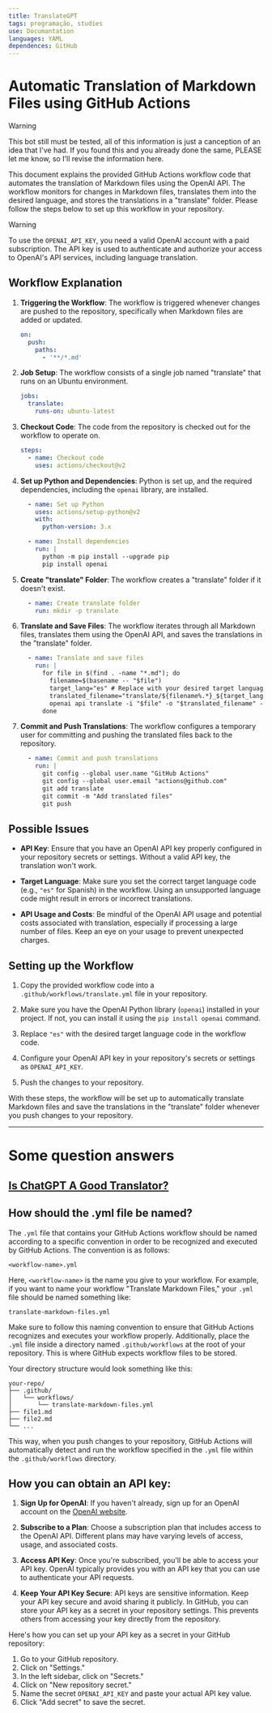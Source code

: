 ```yaml
---
title: TranslateGPT
tags: programação, studies
use: Documantation
languages: YAML
dependences: GitHub
---
```


# Automatic Translation of Markdown Files using GitHub Actions

> [!WARNING]  
> This bot still must be tested, all of this information is just a canception of an idea that I've had. If you found this and you already done the same, PLEASE let me know, so I'll revise the information here.

This document explains the provided GitHub Actions workflow code that automates the translation of Markdown files using the OpenAI API. The workflow monitors for changes in Markdown files, translates them into the desired language, and stores the translations in a "translate" folder. Please follow the steps below to set up this workflow in your repository.

> [!WARNING]  
> To use the `OPENAI_API_KEY`, you need a valid OpenAI account with a paid subscription. The API key is used to authenticate and authorize your access to OpenAI's API services, including language translation.

## Workflow Explanation

1.  **Triggering the Workflow**: The workflow is triggered whenever changes are pushed to the repository, specifically when Markdown files are added or updated.
    
    ```yaml
    on:
      push:
        paths:
          - '**/*.md'
    ```
    
2.  **Job Setup**: The workflow consists of a single job named "translate" that runs on an Ubuntu environment.
    
    ```yaml
    jobs:
      translate:
        runs-on: ubuntu-latest
    ```
    
3.  **Checkout Code**: The code from the repository is checked out for the workflow to operate on.
    
    ```yaml
    steps:
      - name: Checkout code
        uses: actions/checkout@v2
    ```
    
4.  **Set up Python and Dependencies**: Python is set up, and the required dependencies, including the `openai` library, are installed.
    
    ```yaml
      - name: Set up Python
        uses: actions/setup-python@v2
        with:
          python-version: 3.x
    
      - name: Install dependencies
        run: |
          python -m pip install --upgrade pip
          pip install openai
    ```
    
5.  **Create "translate" Folder**: The workflow creates a "translate" folder if it doesn't exist.
    
    ```yaml
      - name: Create translate folder
        run: mkdir -p translate
    ```
    
6.  **Translate and Save Files**: The workflow iterates through all Markdown files, translates them using the OpenAI API, and saves the translations in the "translate" folder.
    
    ```yaml
      - name: Translate and save files
        run: |
          for file in $(find . -name "*.md"); do
            filename=$(basename -- "$file")
            target_lang="es" # Replace with your desired target language code
            translated_filename="translate/${filename%.*}_${target_lang}.md"
            openai api translate -i "$file" -o "$translated_filename" --target-language "$target_lang"
          done
    ```
    
7.  **Commit and Push Translations**: The workflow configures a temporary user for committing and pushing the translated files back to the repository.
    
    ```yaml
      - name: Commit and push translations
        run: |
          git config --global user.name "GitHub Actions"
          git config --global user.email "actions@github.com"
          git add translate
          git commit -m "Add translated files"
          git push
    ```
    

## Possible Issues

-   **API Key**: Ensure that you have an OpenAI API key properly configured in your repository secrets or settings. Without a valid API key, the translation won't work.
    
-   **Target Language**: Make sure you set the correct target language code (e.g., `"es"` for Spanish) in the workflow. Using an unsupported language code might result in errors or incorrect translations.
    
-   **API Usage and Costs**: Be mindful of the OpenAI API usage and potential costs associated with translation, especially if processing a large number of files. Keep an eye on your usage to prevent unexpected charges.
    

## Setting up the Workflow

1.  Copy the provided workflow code into a `.github/workflows/translate.yml` file in your repository.
    
2.  Make sure you have the OpenAI Python library (`openai`) installed in your project. If not, you can install it using the `pip install openai` command.
    
3.  Replace `"es"` with the desired target language code in the workflow code.
    
4.  Configure your OpenAI API key in your repository's secrets or settings as `OPENAI_API_KEY`.
    
5.  Push the changes to your repository.
    

With these steps, the workflow will be set up to automatically translate Markdown files and save the translations in the "translate" folder whenever you push changes to your repository.

---

# Some question answers

## [Is ChatGPT A Good Translator?](https://github.com/wxjiao/Is-ChatGPT-A-Good-Translator#----is-chatgpt-a-good-translator----)

## How should the .yml file be named?

The `.yml` file that contains your GitHub Actions workflow should be named according to a specific convention in order to be recognized and executed by GitHub Actions. The convention is as follows:

```
<workflow-name>.yml
```

Here, `<workflow-name>` is the name you give to your workflow. For example, if you want to name your workflow "Translate Markdown Files," your `.yml` file should be named something like:

```
translate-markdown-files.yml
```

Make sure to follow this naming convention to ensure that GitHub Actions recognizes and executes your workflow properly. Additionally, place the `.yml` file inside a directory named `.github/workflows` at the root of your repository. This is where GitHub expects workflow files to be stored.

Your directory structure would look something like this:

```
your-repo/
├── .github/
│   └── workflows/
│       └── translate-markdown-files.yml
├── file1.md
├── file2.md
└── ...
```

This way, when you push changes to your repository, GitHub Actions will automatically detect and run the workflow specified in the `.yml` file within the `.github/workflows` directory.

## How you can obtain an API key:

1.  **Sign Up for OpenAI**: If you haven't already, sign up for an OpenAI account on the [OpenAI website](https://www.openai.com/).

2.  **Subscribe to a Plan**: Choose a subscription plan that includes access to the OpenAI API. Different plans may have varying levels of access, usage, and associated costs.

3.  **Access API Key**: Once you're subscribed, you'll be able to access your API key. OpenAI typically provides you with an API key that you can use to authenticate your API requests.

4.  **Keep Your API Key Secure**: API keys are sensitive information. Keep your API key secure and avoid sharing it publicly. In GitHub, you can store your API key as a secret in your repository settings. This prevents others from accessing your key directly from the repository.

Here's how you can set up your API key as a secret in your GitHub repository:

1.  Go to your GitHub repository.
2.  Click on "Settings."
3.  In the left sidebar, click on "Secrets."
4.  Click on "New repository secret."
5.  Name the secret `OPENAI_API_KEY` and paste your actual API key value.
6.  Click "Add secret" to save the secret.